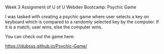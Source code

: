 Week 3 Assignment of U of U Webdev Bootcamp: Psychic Game

I was tasked with creating a psychic game where user selects a key on keyboard which is compared to a randomly selected key by the computer. If it is a match, user wins, else the computer wins.

You can check out the game here:

https://jdubsss.github.io/Psychic-Game/
